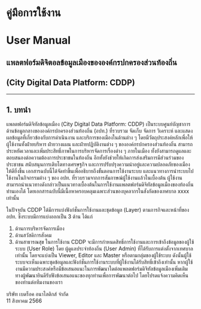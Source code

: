 

# คู่มือการใช้งาน
# User Manual



## แพลตฟอร์มดิจิตอลข้อมูลเมืองขององค์กรปกครองส่วนท้องถิ่น 
## (City Digital Data Platform: CDDP)






----

## 1. บทนำ

แพลตฟอร์มดิจิทัลข้อมูลเมือง (City Digital Data Platform: CDDP) เป็นระบบศูนย์บัญชาการด้านข้อมูลกลางขององค์กรปกครองส่วนท้องถิ่น (อปท.) ที่รวบรวม จัดเก็บ จัดการ วิเคราะห์ และแสดงผลข้อมูลที่เกี่ยวข้องกับการดำเนินงาน และบริการของเมืองในด้านต่าง ๆ โดยมีวัตถุประสงค์หลักเพื่อให้ผู้ใช้งานทั้งฝ่ายบริหาร ฝ่ายวางแผน และฝ่ายปฏิบัติงานต่าง ๆ ขององค์กรปกครองส่วนท้องถิ่น สามารถประหยัดเวลาและเพิ่มประสิทธิ์ภาพในการบริหารจัดการเรื่องต่าง ๆ ภายในเมือง ทั้งยังสามารถดูแลและตอบสนองต่อความต้องการประชาชนในท้องถิ่น อีกทั้งยังช่วยให้เกิดการส่งเสริมการมีส่วนร่วมของประชาชน สนับสนุนการเติบโตทางเศรษฐกิจ และการปรับปรุงความน่าอยู่และความปลอดภัยของเมืองให้ดียิ่งขึ้น
เอกสารฉบับนี้ได้จัดทำขึ้นเพื่ออธิบายถึงขั้นตอนการใช้งานระบบ และแนวทางการนำระบบไปใช้งานในกิจกรรมต่าง ๆ ของ อปท. ที่รวบรวมจากการสัมภาษณ์ผู้ใช้งานแล้วในเบื้องต้น ผู้ใช้งานสามารถนำแนวทางดังกล่าวเป็นแนวทางเบื้องต้นในการใช้งานแพลตฟอร์มดิจิทัลข้อมูลเมืองของท้องถิ่นท่านเองได้ โดยเอกสารฉบับนี้มีเนื้อหาครอบคลุมเฉพาะส่วนของบุคลากรในสังกัดของเทศบาล xxxx เท่านั้น  

ในปัจจุบัน CDDP ได้มีการแบ่งฟังก์ชั่นการใช้งานและชุดข้อมูล (Layer) ตามภารกิจและหน้าที่ของ อปท. ซึ่งระบบมีการแบ่งออกเป็น 3 ด้าน ได้แก่
1. ด้านการบริหารจัดการเมือง
2. ด้านสวัสดิการสังคม
3. ด้านสาธารณสุข
ในการใช้งาน CDDP จะมีการกำหนดสิทธิ์การใช้งานและการเข้าถึงข้อมูลของผู้ใช้ระบบ (User Role) โดย ผู้ดูแลประจำท้องถิ่น (User Admin) ที่ได้รับการแต่งตั้งจากเทศบาลเท่านั้น โดยจะแบ่งเป็น Viewer, Editor และ Master หรือตามกลุ่มของผู้ใช้ระบบ ดังนั้นผู้ใช้ระบบจะเห็นเฉพาะชุดข้อมูลและฟังก์ชั่นการใช้งานระบบที่ผู้ใช้งานได้รับสิทธิ์เข้าถึงเท่านั้น
	หากผู้ใช้งานมีความประสงค์หรือมีข้อเสนอแนะในการพัฒนาใดต่อแพลตฟอร์มดิจิทัลข้อมูลเมืองเพิ่มเติม ทางผู้พัฒนายินดีรับฟังข้อเสนอแนะของทุกท่านเพื่อการพัฒนาต่อไป โดยโปรดแจ้งความคิดเห็นของท่านต่อทีมงานของเรา

บริษัท เบดร็อค อนาไลติกส์ จำกัด  
11 สิงหาคม 2566



